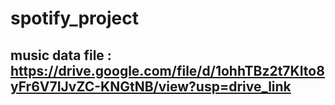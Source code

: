 # spotify_project

## music data file : https://drive.google.com/file/d/1ohhTBz2t7KIto8yFr6V7IJvZC-KNGtNB/view?usp=drive_link
